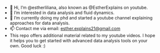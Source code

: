 - 👋 Hi, I’m @estherliliana, also known as @EstherExplains on youtube.
- 👀 I’m interested in data analysis and fluid dynamics.
- 🌱 I’m currently doing my phd and started a youtube channel explaining approaches for data analysis.
- 📫 Contact me via email: esther.explains21@gmail.com
- This repo offers additional material related to my youtube videos. I hope it helps you to get started with advanced data analysis tools on your own. Good luck :)

<!---
estherliliana/estherliliana is a ✨ special ✨ repository because its `README.md` (this file) appears on your GitHub profile.
You can click the Preview link to take a look at your changes.
--->
